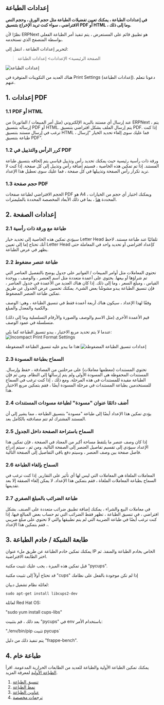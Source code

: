 ## إعدادات الطباعة

**في إعدادات الطباعة ، يمكنك تعيين تفضيلات الطباعة مثل حجم الورق ، وحجم النص الافتراضي ، سواء كنت تريد الإخراج بتنسيق PDF أو HTML ، وما إلى ذلك.**

نظرًا لأن ERPNext هو تطبيق قائم على المستعرض ، يتم تنفيذ أمر الطباعة الفعلي بواسطة المتصفح الذي تستخدمه.

لتحرير إعدادات الطباعة ، انتقل إلى:

> الصفحة الرئيسية> الإعدادات> إعدادات الطباعة

![إعدادات الطباعة](https://docs.erpnext.com/files/print-settings.png)

هناك العديد من التكوينات المتوفرة في Print Settings (إعدادات الطباعة). دعونا نتعلم عنهم.

## 1. إعدادات PDF

### 1.1 PDF أو HTML

عند إرسال أي مستند بالبريد الإلكتروني (مثل أمر المبيعات / الفاتورة) من ERPNext ، يتم إرساله بتنسيق PDF أو HTML. يتم إرسال الملف بشكل افتراضي بتنسيق PDF. إذا كنت ترغب في إرسال مستند بتنسيق HTML ، فما عليك سوى إلغاء تحديد الخيار "إرسال طباعة بتنسيق PDF".

### 1.2 كرر الرأس والتذييل في PDF

ورقة ذات رأسية رئيسية حيث يمكنك تحديد رأس وتذييل قياسي يتم إلحاقه بتنسيق طباعة المستند. إذا تم تمكين هذه الخاصية ، فسيتم إضافة رأس وتذييل إلى كل صفحة. إذا كنت لا تريد تكرار رأس الصفحة وتذييلها في كل صفحة ، فما عليك سوى تعطيل هذا الإعداد.

### 1.3 حجم صفحة PDF

الحجم الافتراضي لطباعة صفحات PDF هو A4 ، ويمكنك اختيار أي حجم من الخيارات المحددة [هنا](https://doc.qt.io/archives/qt-4.8/qprinter.html#PaperSize-enum) ، بما في ذلك الأبعاد المخصصة المحددة بالمليمترات.

## 2. إعدادات الصفحة

### 2.1 طباعة مع ورقة ذات رأسية

سيؤدي تمكين هذه الخاصية إلى تحديد خيار Letter Head تلقائيًا عند طباعة مستند. لاحظ أنك تحتاج إما إلى تعيين Letter Head كإعداد افتراضي أو تحديد واحد في المعاملة حتى يظهر في عرض الطباعة.

### 2.2 طباعة عنصر مضغوط

تحتوي المعاملات مثل أوامر المبيعات / الفواتير على جدول يوضح بالتفصيل العناصر التي تم شراؤها أو بيعها. يحتوي على أعمدة متعددة مثل اسم العنصر ، والوصف ، ووحدة القياس ، ومبلغ السعر ، وما إلى ذلك. إذا كان هناك العديد من الأعمدة في جدول العناصر ، فإن تنسيق الطباعة يبدو مشوشًا بعض الشيء. يمكنك تحسين عرض الجدول عن طريق تمكين طباعة العنصر المضغوط.

وفقًا لهذا الإعداد ، سيكون هناك أربعة أعمدة فقط في تنسيق الطباعة ، وهي: الوصف والكمية والمعدل والمبلغ.

قيم الأعمدة الأخرى (مثل الاسم والوصف والصورة والأرقام التسلسلية وما إلى ذلك) متسلسلة في عمود الوصف.

عندما لا يتم تحديد مربع الاختيار ، يبدو تنسيق الطباعة كما يلي:![Incompact Print Format Settings](https://docs.erpnext.com/files/incompact-print.png)

هذا ما يبدو عليه تنسيق الطباعة المضغوطة:![إعدادات تنسيق الطباعة المضغوطة](https://docs.erpnext.com/files/compact-print.png)

### 2.3 السماح بطباعة المسودة

تحتوي المستندات (معظمها معاملات) على مرحلتين من المصادقة ، حفظ وإرسال. المستندات المحفوظة هي المسودة الأولى ولم يتم إرسالها إلى النظام. ومن ثم فإن الطباعة مقيدة للمستندات في هذه المرحلة. ومع ذلك ، إذا كنت ترغب في السماح للمستخدمين بطباعة المستندات في مرحلة المسودة أيضًا ، فقم بتمكين مربع الاختيار هذا.

### 2.4 أضف دائمًا عنوان "مسودة" لطباعة مسودات المستندات

يؤدي تمكين هذا الإعداد أيضًا إلى طباعة "مسودة" بتنسيق الطباعة ، مما يشير إلى أن المستند المشترك لم تتم مصادقته بالكامل بعد.

### 2.5 السماح باستراحة الصفحة داخل الجدول

إذا كان وصف عنصر ما يلتقط مساحة أكبر من المعتاد في الصفحة ، فإن تمكين هذا الإعداد سيؤدي إلى تقسيم تفاصيل العنصر إلى الصفحة التالية. ومن ثم ، سيتم إدراج فاصل صفحة بين وصف العنصر ، وسيتم دفع باقي التفاصيل إلى الصفحة التالية.

### 2.6 السماح بإلغاء الطباعة

المعاملات الملغاة هي المعاملات التي ليس لها أي تأثير على التقارير. إذا كنت ترغب في السماح بطباعة المعاملات الملغاة ، فقم بتمكين هذا الإعداد. لا يمكن إلغاء الصفقة إلا بعد تقديمها.

### 2.7 طباعة الضرائب بالمبلغ الصفري

في معاملات البيع والشراء ، يمكنك إضافة تطبيق ضرائب متعددة على الصنف. بشكل افتراضي ، في تنسيق الطباعة ، تظهر فقط الضرائب التي تم حساب بعض المبالغ فيها. إذا كنت ترغب أيضًا في طباعة الضريبة التي لم يتم تطبيقها والتي لا تحتوي على مبلغ ضريبي ، فقم بتمكين هذا الإعداد.

## 3. طابعة الشبكة / خادم الطباعة

يمكنك تمكين خادم الطباعة عن طريق ملء عنوان IP الخاص بخادم الطباعة والمنفذ. ثم اختر الطابعة الافتراضية.

قبل تمكين هذه الميزة ، يجب عليك تثبيت مكتبة "pycups".

قد تحتاج أولاً إلى تثبيت مكتبة "cups" إذا لم تكن موجودة بالفعل على نظامك

لعائلة نظام تشغيل دبيان:

`sudo apt-get install libcups2-dev`

لعائلة Red Hat OS:

"sudo yum install cups-libs"

بعد ذلك ، قم بتثبيت "pycups" في env باستخدام الأمر:

"./env/bin/pip تثبيت pycups`

يتم تنفيذ ذلك من دليل "frappe-bench".

## 4. طباعة خام

يمكنك تمكين الطباعة الأولية والطباعة للعديد من الطابعات الحرارية المدعومة. اقرأ [الطباعة الأولية](https://docs.erpnext.com/docs/v13/user/manual/en/setting-up/print/raw-printing) لمعرفة المزيد.

1. [تنسيق الطباعة](https://docs.erpnext.com/docs/v13/user/manual/en/setting-up/print/print-format)
2. [نمط الطباعة](https://docs.erpnext.com/docs/v13/user/manual/en/setting-up/print/print-style)
3. [عناوين الطباعة](https://docs.erpnext.com/docs/v13/user/manual/en/setting-up/print/print-headings)
4. [ترجمات مخصصة](https://docs.erpnext.com/docs/v13/user/manual/en/setting-up/print/custom-translations)